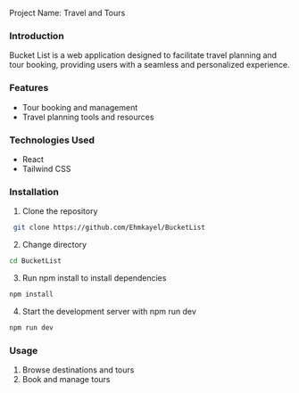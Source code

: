 Project Name: Travel and Tours

### Introduction

Bucket List is a web application designed to facilitate travel planning and tour booking, providing users with a seamless and personalized experience.

### Features

- Tour booking and management
- Travel planning tools and resources


### Technologies Used

- React
- Tailwind CSS


### Installation

1. Clone the repository

```bash
 git clone https://github.com/Ehmkayel/BucketList
```
2. Change directory

```bash
cd BucketList

```  
3. Run npm install to install dependencies

```bash
npm install

```
4. Start the development server with npm run dev

```bash
npm run dev

```

### Usage

1. Browse destinations and tours
3. Book and manage tours

